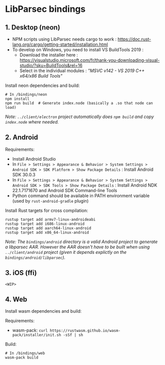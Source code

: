 # LibParsec bindings

## 1. Desktop (neon)
- NPM scripts using LibParsec needs cargo to work : https://doc.rust-lang.org/cargo/getting-started/installation.html
- To develop on Windows, you need to install VS BuildTools 2019 :
  - Download the installer here : https://visualstudio.microsoft.com/fr/thank-you-downloading-visual-studio/?sku=BuildTools&rel=16
  - Select in the individual modules : *"MSVC v142 - VS 2019 C++ x64/x86 Build Tools"*

Install neon dependencies and build:

    # In /bindings/neon
    npm install
    npm run build  # Generate index.node (basically a .so that node can load)


*Note: `../client/electron` project automatically does `npm build` and copy `index.node` where needed.*

## 2. Android

Requirements:

- Install Android Studio
- In `File > Settings > Appearance & Behavior > System Settings > Android SDK > SDK Platform > Show Package Details` : Install Android SDK 30.0.3
- In `File > Settings > Appearance & Behavior > System Settings > Android SDK > SDK Tools > Show Package Details` : Install Android NDK 22.1.7171670 and Android SDK Command-line Tools
- Python command should be available in PATH environment variable (used by `rust-android-gradle` plugin)

Install Rust targets for cross compilation:

    rustup target add armv7-linux-androideabi
    rustup target add i686-linux-android
    rustup target add aarch64-linux-android
    rustup target add x86_64-linux-android

*Note: The `bindings/android` directory is a valid Android project to generate a libparsec AAR.
However the AAR doesn't have to be built when using `../client/android` project (given it depends explictly on the `bindings/android/libparsec`).*

## 3. iOS (ffi)

`<WIP>`

## 4. Web

Install wasm dependencies and build:

Requirements:
- wasm-pack: `curl https://rustwasm.github.io/wasm-pack/installer/init.sh -sSf | sh`

Build:

    # In /bindings/web
    wasm-pack build
